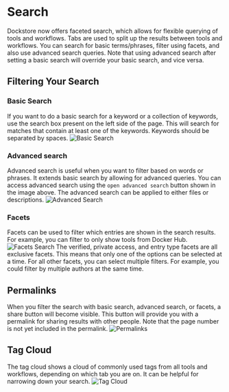 # Search

Dockstore now offers faceted search, which allows for flexible querying of tools and workflows. Tabs are used to split up the results between tools and workflows. You can search for basic terms/phrases, filter using facets, and also use advanced search queries. Note that using advanced search after setting a basic search will override your basic search, and vice versa.

## Filtering Your Search
### Basic Search
If you want to do a basic search for a keyword or a collection of keywords, use the search box present on the left side of the page. This will search for matches that contain at least one of the keywords. Keywords should be separated by spaces.
![Basic Search](../assets/images/docs/search-basic.png)

### Advanced search
Advanced search is useful when you want to filter based on words or phrases. It extends basic search by allowing for advanced queries. You can access advanced search using the `open advanced search` button shown in the image above. The advanced search can be applied to either files or descriptions.
![Advanced Search](../assets/images/docs/adv-search.png)

### Facets
Facets can be used to filter which entries are shown in the search results. For example, you can filter to only show tools from Docker Hub.
![Facets Search](../assets/images/docs/facets-search.png)
The verified, private access, and entry type facets are all exclusive facets. This means that only one of the options can be selected at a time. For all other facets, you can select multiple filters. For example, you could filter by multiple authors at the same time.

## Permalinks
When you filter the search with basic search, advanced search, or facets, a share button will become visible. This button will provide you with a permalink for sharing results with other people. Note that the page number is not yet included in the permalink.
![Permalinks](../assets/images/docs/permalink-search.png)

## Tag Cloud
The tag cloud shows a cloud of commonly used tags from all tools and workflows, depending on which tab you are on. It can be helpful for narrowing down your search.
![Tag Cloud](../assets/images/docs/tag-cloud.png)
